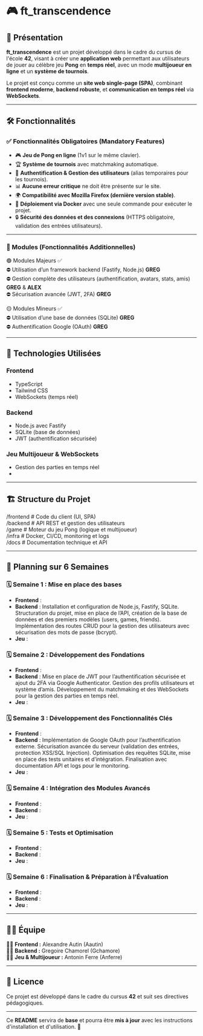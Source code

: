 # 🎮 ft_transcendence

## 🚀 Présentation

**ft_transcendence** est un projet développé dans le cadre du cursus de l'école **42**, visant à créer une **application web** permettant aux utilisateurs de jouer au célèbre jeu **Pong** en **temps réel**, avec un mode **multijoueur en ligne** et un **système de tournois**.

Le projet est conçu comme un **site web single-page (SPA)**, combinant **frontend moderne**, **backend robuste**, et **communication en temps réel** via **WebSockets**.

---

## 🛠️ Fonctionnalités

### **✅ Fonctionnalités Obligatoires (Mandatory Features)**

- 🎮 **Jeu de Pong en ligne** (1v1 sur le même clavier).  
- 🏆 **Système de tournois** avec matchmaking automatique.  
- 🔐 **Authentification & Gestion des utilisateurs** (alias temporaires pour les tournois).  
- 📊 **Aucune erreur critique** ne doit être présente sur le site.  
- 🌍 **Compatibilité avec Mozilla Firefox (dernière version stable)**.  
- 🐳 **Déploiement via Docker** avec une seule commande pour exécuter le projet.  
- 🔒 **Sécurité des données et des connexions** (HTTPS obligatoire, validation des entrées utilisateurs).  

---

### **📌 Modules (Fonctionnalités Additionnelles)**  

🟢 Modules Majeurs ✅  
⛔ Utilisation d’un framework backend (Fastify, Node.js) **GREG**  
⛔ Gestion complète des utilisateurs (authentification, avatars, stats, amis) **GREG** & **ALEX**  
⛔ Sécurisation avancée (JWT, 2FA) **GREG**  

🟡 Modules Mineurs ✅  
⛔ Utilisation d’une base de données (SQLite) **GREG**  
⛔ Authentification Google (OAuth) **GREG**  

---

## 📌 Technologies Utilisées

### **Frontend**
- TypeScript
- Tailwind CSS
- WebSockets (temps réel)

### **Backend**
- Node.js avec Fastify
- SQLite (base de données)
- JWT (authentification sécurisée)

### **Jeu Multijoueur & WebSockets**
- Gestion des parties en temps réel
- 

---

## 🏗️ Structure du Projet

/frontend        # Code du client (UI, SPA)  
/backend         # API REST et gestion des utilisateurs  
/game            # Moteur du jeu Pong (logique et multijoueur)  
/infra           # Docker, CI/CD, monitoring et logs  
/docs            # Documentation technique et API  

---

## 📅 Planning sur 6 Semaines

### **🗓️ Semaine 1 : Mise en place des bases**
- **Frontend** : 
- **Backend** : Installation et configuration de Node.js, Fastify, SQLite. Structuration du projet, mise en place de l’API, création de la base de données et des premiers modèles (users, games, friends). Implémentation des routes CRUD pour la gestion des utilisateurs avec sécurisation des mots de passe (bcrypt).  
- **Jeu** : 

### **🗓️ Semaine 2 : Développement des Fondations**
- **Frontend** : 
- **Backend** : Mise en place de JWT pour l’authentification sécurisée et ajout du 2FA via Google Authenticator. Gestion des profils utilisateurs et système d’amis. Développement du matchmaking et des WebSockets pour la gestion des parties en temps réel.  
- **Jeu** : 

### **🗓️ Semaine 3 : Développement des Fonctionnalités Clés**
- **Frontend** : 
- **Backend** : Implémentation de Google OAuth pour l’authentification externe. Sécurisation avancée du serveur (validation des entrées, protection XSS/SQL Injection). Optimisation des requêtes SQLite, mise en place des tests unitaires et d’intégration. Finalisation avec documentation API et logs pour le monitoring.
- **Jeu** : 

### **🗓️ Semaine 4 : Intégration des Modules Avancés**
- **Frontend** : 
- **Backend** : 
- **Jeu** : 

### **🗓️ Semaine 5 : Tests et Optimisation**
- **Frontend** : 
- **Backend** : 
- **Jeu** : 

### **🗓️ Semaine 6 : Finalisation & Préparation à l’Évaluation**
- **Frontend** : 
- **Backend** : 
- **Jeu** : 

---

## 🧑‍💻 Équipe

👨‍💻 **Frontend :**  Alexandre Autin (Aautin)  
👨‍💻 **Backend :**  Gregoire Chamorel (Gchamore)  
👨‍💻 **Jeu & Multijoueur :**  Antonin Ferre (Anferre)  

---

## 📜 Licence

Ce projet est développé dans le cadre du cursus **42** et suit ses directives pédagogiques.  

---

Ce **README** servira de **base** et pourra être **mis à jour** avec les instructions d'installation et d'utilisation. 🚀
